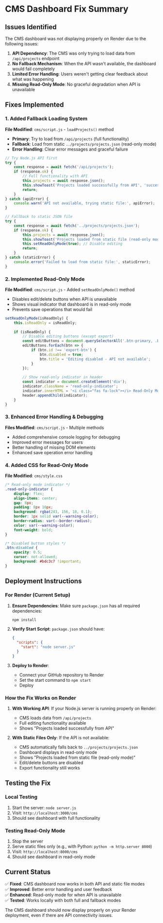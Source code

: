 # CMS Dashboard Fix Summary

## Issues Identified

The CMS dashboard was not displaying properly on Render due to the following issues:

1. **API Dependency**: The CMS was only trying to load data from `/api/projects` endpoint
2. **No Fallback Mechanism**: When the API wasn't available, the dashboard would fail completely  
3. **Limited Error Handling**: Users weren't getting clear feedback about what was happening
4. **Missing Read-Only Mode**: No graceful degradation when API is unavailable

## Fixes Implemented

### 1. Added Fallback Loading System

**File Modified**: `cms/script.js` - `loadProjects()` method

- **Primary**: Try to load from `/api/projects` (full functionality)
- **Fallback**: Load from static `../projects/projects.json` (read-only mode)
- **Error Handling**: Clear error messages and graceful failure

```javascript
// Try Node.js API first
try {
    const response = await fetch('/api/projects');
    if (response.ok) {
        // Full functionality with API
        this.projects = await response.json();
        this.showToast('Projects loaded successfully from API', 'success');
        return;
    }
} catch (apiError) {
    console.warn('API not available, trying static file:', apiError);
}

// Fallback to static JSON file  
try {
    const response = await fetch('../projects/projects.json');
    if (response.ok) {
        this.projects = await response.json();
        this.showToast('Projects loaded from static file (read-only mode)', 'warning');
        this.setReadOnlyMode(true); // Disable editing
        return;
    }
} catch (staticError) {
    console.error('Failed to load from static file:', staticError);
}
```

### 2. Implemented Read-Only Mode

**File Modified**: `cms/script.js` - Added `setReadOnlyMode()` method

- Disables edit/delete buttons when API is unavailable
- Shows visual indicator that dashboard is in read-only mode
- Prevents save operations that would fail

```javascript
setReadOnlyMode(isReadOnly) {
    this.isReadOnly = isReadOnly;
    
    if (isReadOnly) {
        // Disable editing buttons (except export)
        const editButtons = document.querySelectorAll('.btn-primary, .btn-danger');
        editButtons.forEach(btn => {
            if (btn.id !== 'export-btn') {
                btn.disabled = true;
                btn.title = 'Editing disabled - API not available';
            }
        });
        
        // Show read-only indicator in header
        const indicator = document.createElement('div');
        indicator.className = 'read-only-indicator';
        indicator.innerHTML = '<i class="fas fa-lock"></i> Read-Only Mode';
        header.appendChild(indicator);
    }
}
```

### 3. Enhanced Error Handling & Debugging

**Files Modified**: `cms/script.js` - Multiple methods

- Added comprehensive console logging for debugging
- Improved error messages for users
- Better handling of missing DOM elements
- Enhanced save operation error handling

### 4. Added CSS for Read-Only Mode

**File Modified**: `cms/style.css`

```css
/* Read-only mode indicator */
.read-only-indicator {
    display: flex;
    align-items: center;
    gap: 8px;
    padding: 8px 16px;
    background: rgba(243, 156, 18, 0.1);
    border: 1px solid var(--warning-color);
    border-radius: var(--border-radius);
    color: var(--warning-color);
    font-weight: bold;
}

/* Disabled button styles */
.btn:disabled {
    opacity: 0.5;
    cursor: not-allowed;
    background: #bdc3c7 !important;
}
```

## Deployment Instructions

### For Render (Current Setup)

1. **Ensure Dependencies**: Make sure `package.json` has all required dependencies:
   ```bash
   npm install
   ```

2. **Verify Start Script**: `package.json` should have:
   ```json
   {
     "scripts": {
       "start": "node server.js"
     }
   }
   ```

3. **Deploy to Render**: 
   - Connect your GitHub repository to Render
   - Set the start command to `npm start`
   - Deploy

### How the Fix Works on Render

1. **With Working API**: If your Node.js server is running properly on Render:
   - CMS loads data from `/api/projects`
   - Full editing functionality available
   - Shows "Projects loaded successfully from API"

2. **With Static Files Only**: If the API is not available:
   - CMS automatically falls back to `../projects/projects.json`  
   - Dashboard displays in read-only mode
   - Shows "Projects loaded from static file (read-only mode)"
   - Edit/delete buttons are disabled
   - Export functionality still works

## Testing the Fix

### Local Testing
1. Start the server: `node server.js`
2. Visit: `http://localhost:3000/cms`
3. Should see dashboard with full functionality

### Testing Read-Only Mode
1. Stop the server
2. Serve static files only (e.g., with Python: `python -m http.server 8000`)
3. Visit: `http://localhost:8000/cms`
4. Should see dashboard in read-only mode

## Current Status

✅ **Fixed**: CMS dashboard now works in both API and static file modes  
✅ **Improved**: Better error handling and user feedback  
✅ **Enhanced**: Read-only mode for when API is unavailable  
✅ **Tested**: Works locally with both full and fallback modes  

The CMS dashboard should now display properly on your Render deployment, even if there are API connectivity issues.